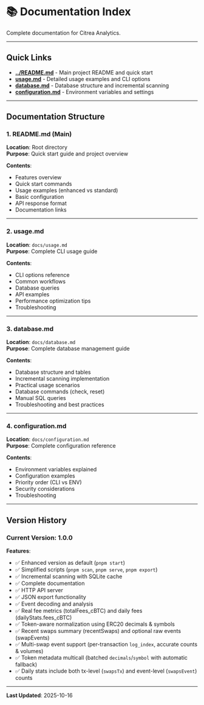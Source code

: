 # 📚 Documentation Index

Complete documentation for Citrea Analytics.

---

## Quick Links

- **[../README.md](../README.md)** - Main project README and quick start
- **[usage.md](usage.md)** - Detailed usage examples and CLI options
- **[database.md](database.md)** - Database structure and incremental scanning
- **[configuration.md](configuration.md)** - Environment variables and settings

---

## Documentation Structure

### 1. README.md (Main)

**Location**: Root directory  
**Purpose**: Quick start guide and project overview

**Contents**:

- Features overview
- Quick start commands
- Usage examples (enhanced vs standard)
- Basic configuration
- API response format
- Documentation links

---

### 2. usage.md

**Location**: `docs/usage.md`  
**Purpose**: Complete CLI usage guide

**Contents**:

- CLI options reference
- Common workflows
- Database queries
- API examples
- Performance optimization tips
- Troubleshooting

---

### 3. database.md

**Location**: `docs/database.md`  
**Purpose**: Complete database management guide

**Contents**:

- Database structure and tables
- Incremental scanning implementation
- Practical usage scenarios
- Database commands (check, reset)
- Manual SQL queries
- Troubleshooting and best practices

---

### 4. configuration.md

**Location**: `docs/configuration.md`  
**Purpose**: Complete configuration reference

**Contents**:

- Environment variables explained
- Configuration examples
- Priority order (CLI vs ENV)
- Security considerations
- Troubleshooting

---

## Version History

### Current Version: 1.0.0

**Features**:

- ✅ Enhanced version as default (`pnpm start`)
- ✅ Simplified scripts (`pnpm scan`, `pnpm serve`, `pnpm export`)
- ✅ Incremental scanning with SQLite cache
- ✅ Complete documentation
- ✅ HTTP API server
- ✅ JSON export functionality
- ✅ Event decoding and analysis
- ✅ Real fee metrics (totalFees_cBTC) and daily fees (dailyStats.fees_cBTC)
- ✅ Token-aware normalization using ERC20 decimals & symbols
- ✅ Recent swaps summary (recentSwaps) and optional raw events (swapEvents)
- ✅ Multi-swap event support (per-transaction `log_index`, accurate counts & volumes)
- ✅ Token metadata multicall (batched `decimals`/`symbol` with automatic fallback)
- ✅ Daily stats include both tx-level (`swapsTx`) and event-level (`swapsEvent`) counts

---

**Last Updated**: 2025-10-16
